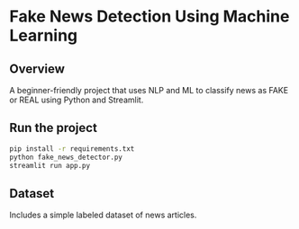 # Fake News Detection Using Machine Learning

## Overview
A beginner-friendly project that uses NLP and ML to classify news as FAKE or REAL using Python and Streamlit.

## Run the project
```bash
pip install -r requirements.txt
python fake_news_detector.py
streamlit run app.py
```

## Dataset
Includes a simple labeled dataset of news articles.
